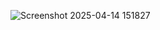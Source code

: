 ![Screenshot 2025-04-14 151827](https://github.com/user-attachments/assets/1ac8a559-c4ae-4a2a-be74-d970277939bf)
